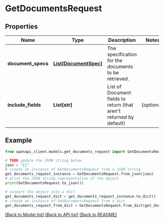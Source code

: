# GetDocumentsRequest


## Properties

Name | Type | Description | Notes
------------ | ------------- | ------------- | -------------
**document_specs** | [**List[DocumentSpec]**](DocumentSpec.md) | The specification for the documents to be retrieved. | 
**include_fields** | **List[str]** | List of Document fields to return (that aren&#39;t returned by default) | [optional] 

## Example

```python
from openapi_client.models.get_documents_request import GetDocumentsRequest

# TODO update the JSON string below
json = "{}"
# create an instance of GetDocumentsRequest from a JSON string
get_documents_request_instance = GetDocumentsRequest.from_json(json)
# print the JSON string representation of the object
print(GetDocumentsRequest.to_json())

# convert the object into a dict
get_documents_request_dict = get_documents_request_instance.to_dict()
# create an instance of GetDocumentsRequest from a dict
get_documents_request_from_dict = GetDocumentsRequest.from_dict(get_documents_request_dict)
```
[[Back to Model list]](../README.md#documentation-for-models) [[Back to API list]](../README.md#documentation-for-api-endpoints) [[Back to README]](../README.md)


